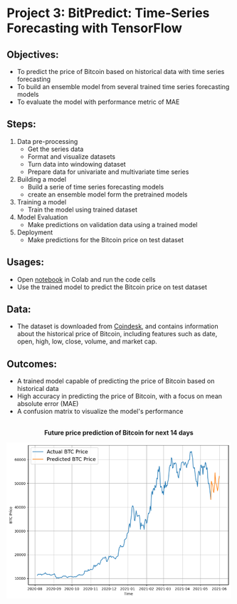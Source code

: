 # Project 3: BitPredict: Time-Series Forecasting with TensorFlow

## Objectives:
- To predict the price of Bitcoin based on historical data with time series forecasting
- To build an ensemble model from several trained time series forecasting models
- To evaluate the model with performance metric of MAE

## Steps:
1. Data pre-processing
    - Get the series data
    - Format and visualize datasets
    - Turn data into windowing dataset
    - Prepare data for univariate and multivariate time series
2. Building a model
   - Build a serie of time series forecasting models
   - create an ensemble model form the pretrained models
3. Training a model
   - Train the model using trained dataset
4. Model Evaluation
   - Make predictions on validation data using a trained model
5. Deployment
   - Make predictions for the Bitcoin price on test dataset

## Usages:
- Open [notebook](https://colab.research.google.com/github/OCR-tech/project-DataScience/blob/main/3_BitPredict_Time_Series_Forecasting/notebook.ipynb) in Colab and run the code cells
- Use the trained model to predict the Bitcoin price on test dataset

## Data:
- The dataset is downloaded from [Coindesk](https://www.coindesk.com/price/bitcoin), and contains information about the historical price of Bitcoin, including features such as date, open, high, low, close, volume, and market cap.

## Outcomes:
- A trained model capable of predicting the price of Bitcoin based on historical data
- High accuracy in predicting the price of Bitcoin, with a focus on mean absolute error (MAE)
- A confusion matrix to visualize the model's performance
<br><br>

<p align="center"><b>Future price prediction of Bitcoin for next 14 days</b></p>
<div align="center">
  <img src="https://github.com/OCR-tech/OCR-tech/blob/main/docs/img/project_ml3a.png"/>
</div>
<!-- ![Alt text](https://github.com/OCR-tech/OCR-tech/blob/main/docs/img/project_ml3a.png) -->
<br>